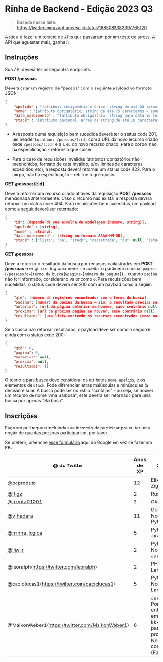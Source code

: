 # Rinha de Backend - Edição 2023 Q3

> Baseda nesse tuíte: https://twitter.com/zanfranceschi/status/1685083383397765120

A ideia é fazer um torneio de APIs que passariam por um teste de stress. A API que aguentar mais, ganha :)

## Instruções

Sua API deverá ter os seguintes endpoints.

**POST /pessoas**

Deverá criar um registro de "pessoa" com o seguinte payload no formato JSON:
```json
{
    "apelido" : "[atributo obrigatório e único, string de até 32 caracteres – letras maiúsculas/minúsculas, números, símbolos, qq coisa]",
    "nome" : "[atributo obrigatório, string de até 75 caracteres – apenas letras maiúsculas/minúsculas e espaços]",
    "data_nascimento" : "[atributo obrigatório, string para data no formato AAAA-MM-DD]",
    "stack" : "[atributo opcional, array de string de até 10 caracteres de qq coisa para cada elemento]"
}
```
- A resposta duma requisição bem sucedida deverá ter o status code 201, um header `Location: /pessoas/[:id]` com a URL do novo recurso criado onde `/pessoas/[:id]` é a URL do novo recurso criado. Para o corpo, não há especificação – retorne o que quiser.

- Para o caso de requisições inválidas (atributos obrigatórios não preenchidos, formato de data inválido, e/ou limites de caracteres excedidos, etc), a resposta deverá retornar um status code 422. Para o corpo, não há especificação – retorne o que quiser.


**GET /pessoas/[:id]**

Deverá retornar um recurso criado através da requisição **POST /pessoas** mencionada anteriormente. Caso o recurso não exista, a resposta deverá retornar um status code 404. Para requisições bem sucedidas, um payload como a seguir deverá ser retornado:
```json
{
    "id": [depende da sua escolha de modelagem (número, string)],
    "apelido" : [string],
    "nome" : [string],
    "data_nascimento" : [string no formato AAAA-MM-DD],
    "stack" : ["lista", "da", "stack", "cadastrada", "ou", null, "(stack: null)", "para", "o", "caso", "da stack não", "ter sido informada"]
}
```


**GET /pessoas**

Deverá retornar o resultado da busca por recursos cadastrados em **POST /pessoas** e exigir o string parameter `q` e aceitar o parâmetro opcinal `pagina` (`/pessoas?q=[termo da busca]&pagina=[número da página]`) – quando `pagina` não for informado, considerar o valor como `0`. Para requisições bem sucedidas, o status code deverá ser 200 com um payload como a seguir:
```json
{
    "qtd": [número de registros encontrados com o termo da busca],
    "pagina": [número da página da busca – sim, o resultado precisa ser paginado de 10 em 10 registros],
    "anterior": [url da página anterior se houver, caso contrário null],
    "proxima": [url da próxima página se houver, caso contrário null],
    "resultados": [uma lista contendo os recursos encontrados (como na resposta de GET /pessoas/[:id])]
}
```

Se a busca não retornar resultados, o payload deve ser como o seguinte ainda com o status code 200:
```json
{
    "qtd": 0,
    "pagina": 0,
    "anterior": null,
    "proxima": null,
    "resultados": []
}
```
O termo `q` para busca deve considerar os atributos `nome`, `apelido`, e os elementos de `stack`. Pode diferenciar letras maiúsculas e minúsculas (a decisão é sua). A busca pode ser no estilo "contains" – ou seja, se houver um recurso de nome "Ana Barbosa", este deverá ser retornado para uma busca por apenas "Barbosa". 


## Inscrições

Faça um pull request incluindo sua intenção de participar pra eu ter uma noção de quantas pessoas participariam, por favor.

Se preferir, preenche [esse formulário](https://docs.google.com/forms/d/e/1FAIpQLSevmaqfjh9r9K0f9l-MD-cNcM6Te4P4HnIvhM0-9WNxz5pwhg/viewform) aqui do Google em vez de fazer um PR.

| @ do Twitter | Anos de XP | Stack |
| --- | --- | --- |
| [@coproduto](https://twitter.com/coproduto) | 12 | Elixir, Rust, Zig, Julia |
| [@lffgz](https://twitter.com/lffgz) | 2 | Rust |
| [@menta01001](https://twitter.com/Menta01001) | 2 | C# |
| [@v_hadara](https://twitter.com/v_hadara) | 11 | Golang, Node.JS, Python |
| [@minha_logica](https://twitter.com/minha_logica) | 5 | Python, Java, PHP |
| [@lliw_r](https://twitter.com/lliw_r) | 2 | Python, Node.JS, Java |
| @leoralph(https://twitter.com/leoralph) | 2 | PHP, Laravel |
| @caciolucas1(https://twitter.com/caciolucas1) | 5 | Python, Node, Laravel |
| @MaikonWeber1(https://twitter.com/MaikonWeber1) | 6 | Javascript, Porém sou entusiasta em Rust kkk na para projeto NestJs com (Fastify) |
